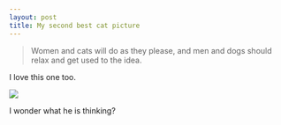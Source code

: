 ```yaml
---
layout: post
title: My second best cat picture
---
```

> Women and cats will do as they please, and men and dogs should relax and get used to the idea.

I love this one too.

![](https://www.petmd.com/sites/default/files/sleepy-cat-125522297.jpg)

I wonder what he is thinking?
